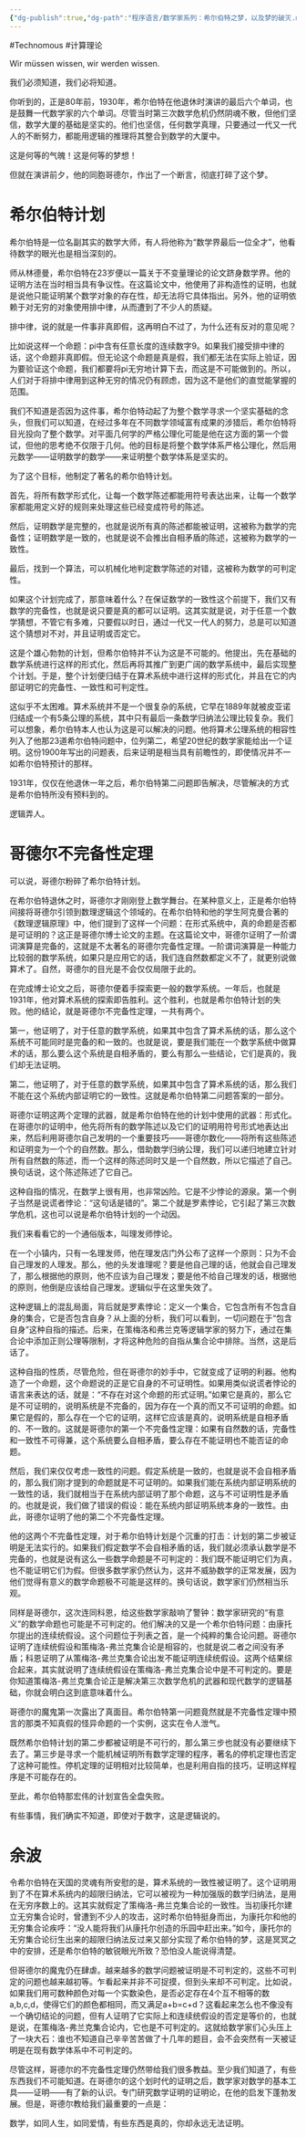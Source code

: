 ```yaml
---
{"dg-publish":true,"dg-path":"程序语言/数学家系列：希尔伯特之梦，以及梦的破灭.md","permalink":"/程序语言/数学家系列：希尔伯特之梦，以及梦的破灭/","created":"2023-12-14T14:24:09.000+08:00","updated":"2023-12-14T14:25:17.000+08:00"}
---
```


#Technomous #计算理论 

Wir müssen wissen, wir werden wissen.

我们必须知道，我们必将知道。

你听到的，正是80年前，1930年，希尔伯特在他退休时演讲的最后六个单词，也是鼓舞一代数学家的六个单词。尽管当时第三次数学危机仍然阴魂不散，但他们坚信，数学大厦的基础是坚实的。他们也坚信，任何数学真理，只要通过一代又一代人的不断努力，都能用逻辑的推理将其整合到数学的大厦中。

这是何等的气魄！这是何等的梦想！

但就在演讲前夕，他的同胞哥德尔，作出了一个断言，彻底打碎了这个梦。

# 希尔伯特计划

希尔伯特是一位名副其实的数学大师，有人将他称为“数学界最后一位全才”，他看待数学的眼光也是相当深刻的。

师从林德曼，希尔伯特在23岁便以一篇关于不变量理论的论文跻身数学界。他的证明方法在当时相当具有争议性。在这篇论文中，他使用了非构造性的证明，也就是说他只能证明某个数学对象的存在性，却无法将它具体指出。另外，他的证明依赖于对无穷的对象使用排中律，从而遭到了不少人的质疑。

排中律，说的就是一件事非真即假，这再明白不过了，为什么还有反对的意见呢？

比如说这样一个命题：pi中含有任意长度的连续数字9。如果我们接受排中律的话，这个命题非真即假。但无论这个命题是真是假，我们都无法在实际上验证，因为要验证这个命题，我们都要将pi无穷地计算下去，而这是不可能做到的。所以，人们对于将排中律用到这种无穷的情况仍有顾虑，因为这不是他们的直觉能掌握的范围。

我们不知道是否因为这件事，希尔伯特动起了为整个数学寻求一个坚实基础的念头，但我们可以知道，在经过多年在不同数学领域富有成果的涉猎后，希尔伯特将目光投向了整个数学。对平面几何学的严格公理化可能是他在这方面的第一个尝试，但他的思考绝不仅限于几何。他的目标是将整个数学体系严格公理化，然后用元数学——证明数学的数学——来证明整个数学体系是坚实的。

为了这个目标，他制定了著名的希尔伯特计划。

首先，将所有数学形式化，让每一个数学陈述都能用符号表达出来，让每一个数学家都能用定义好的规则来处理这些已经变成符号的陈述。

然后，证明数学是完整的，也就是说所有真的陈述都能被证明，这被称为数学的完备性；证明数学是一致的，也就是说不会推出自相矛盾的陈述，这被称为数学的一致性。

最后，找到一个算法，可以机械化地判定数学陈述的对错，这被称为数学的可判定性。

如果这个计划完成了，那意味着什么？在保证数学的一致性这个前提下，我们又有数学的完备性，也就是说只要是真的都可以证明。这其实就是说，对于任意一个数学猜想，不管它有多难，只要假以时日，通过一代又一代人的努力，总是可以知道这个猜想对不对，并且证明或否定它。

这是个雄心勃勃的计划，但希尔伯特并不认为这是不可能的。他提出，先在基础的数学系统进行这样的形式化，然后再将其推广到更广阔的数学系统中，最后实现整个计划。于是，整个计划便归结于在算术系统中进行这样的形式化，并且在它的内部证明它的完备性、一致性和可判定性。

这似乎不太困难。算术系统并不是一个很复杂的系统，它早在1889年就被皮亚诺归结成一个有5条公理的系统，其中只有最后一条数学归纳法公理比较复杂。我们可以想象，希尔伯特本人也认为这是可以解决的问题。他将算术公理系统的相容性列入了他那23道希尔伯特问题中，位列第二，希望20世纪的数学家能给出一个证明。这份1900年写出的问题表，后来证明是相当具有前瞻性的，即使情况并不一如希尔伯特预计的那样。

1931年，仅仅在他退休一年之后，希尔伯特第二问题即告解决，尽管解决的方式是希尔伯特所没有预料到的。

逻辑弄人。

# 哥德尔不完备性定理

可以说，哥德尔粉碎了希尔伯特计划。

在希尔伯特退休之时，哥德尔才刚刚登上数学舞台。在某种意义上，正是希尔伯特间接将哥德尔引领到数理逻辑这个领域的。在希尔伯特和他的学生阿克曼合著的《数理逻辑原理》中，他们提到了这样一个问题：在形式系统中，真的命题是否都是可证明的？这正是哥德尔博士论文的主题。在这篇论文中，哥德尔证明了一阶谓词演算是完备的，这就是不太著名的哥德尔完备性定理。一阶谓词演算是一种能力比较弱的数学系统，如果只是应用它的话，我们连自然数都定义不了，就更别说做算术了。自然，哥德尔的目光是不会仅仅局限于此的。

在完成博士论文之后，哥德尔便着手探索更一般的数学系统。一年后，也就是1931年，他对算术系统的探索即告胜利。这个胜利，也就是希尔伯特计划的失败。他的结论，就是哥德尔不完备性定理，一共有两个。

第一，他证明了，对于任意的数学系统，如果其中包含了算术系统的话，那么这个系统不可能同时是完备的和一致的。也就是说，要是我们能在一个数学系统中做算术的话，那么要么这个系统是自相矛盾的，要么有那么一些结论，它们是真的，我们却无法证明。

第二，他证明了，对于任意的数学系统，如果其中包含了算术系统的话，那么我们不能在这个系统内部证明它的一致性。这就是希尔伯特第二问题答案的一部分。

哥德尔证明这两个定理的武器，就是希尔伯特在他的计划中使用的武器：形式化。在哥德尔的证明中，他先将所有的数学陈述以及它们的证明用符号形式地表达出来，然后利用哥德尔自己发明的一个重要技巧——哥德尔数化——将所有这些陈述和证明变为一个个的自然数。那么，借助数学归纳公理，我们可以递归地建立针对所有自然数的陈述，而一个这样的陈述同时又是一个自然数，所以它描述了自己。换句话说，这个陈述陈述了它自己。

这种自指的情况，在数学上很有用，也非常凶险。它是不少悖论的源泉。第一个例子当然是说谎者悖论：“这句话是错的”。第二个就是罗素悖论，它引起了第三次数学危机，这也可以说是希尔伯特计划的一个动因。

我们来看看它的一个通俗版本，叫理发师悖论。

在一个小镇内，只有一名理发师，他在理发店门外公布了这样一个原则：只为不会自己理发的人理发。那么，他的头发谁理呢？要是他自己理的话，他就会自己理发了，那么根据他的原则，他不应该为自己理发；要是他不给自己理发的话，根据他的原则，他倒是应该给自己理发。逻辑似乎在这里失效了。

这种逻辑上的混乱局面，背后就是罗素悖论：定义一个集合，它包含所有不包含自身的集合，它是否包含自身？从上面的分析，我们可以看到，一切问题在于“包含自身”这种自指的描述。后来，在策梅洛和弗兰克等逻辑学家的努力下，通过在集合论中添加正则公理等限制，才将这种危险的自指从集合论中排除。当然，这是后话了。

这种自指的性质，尽管危险，但在哥德尔的妙手中，它就变成了证明的利器。他构造了一个命题，这个命题说的正是它自身的不可证明性。如果用类似说谎者悖论的语言来表达的话，就是：“不存在对这个命题的形式证明。”如果它是真的，那么它是不可证明的，说明系统是不完备的，因为存在一个真的而又不可证明的命题。如果它是假的，那么存在一个它的证明，这样它应该是真的，说明系统是自相矛盾的、不一致的。这就是哥德尔的第一个不完备性定理：如果有自然数的话，完备性和一致性不可得兼，这个系统要么自相矛盾，要么存在不能证明也不能否证的命题。

然后，我们来仅仅考虑一致性的问题。假定系统是一致的，也就是说不会自相矛盾的，那么我们刚才提到的命题就是不可证明的。如果我们能在系统内部证明系统的一致性的话，我们就相当于在系统内部证明了那个命题，这与不可证明性是矛盾的。也就是说，我们做了错误的假设：能在系统内部证明系统本身的一致性。由此，哥德尔证明了他的第二个不完备性定理。

他的这两个不完备性定理，对于希尔伯特计划是个沉重的打击：计划的第二步被证明是无法实行的。如果我们假定数学不会自相矛盾的话，我们就必须承认数学是不完备的，也就是说有这么一些数学命题是不可判定的：我们既不能证明它们为真，也不能证明它们为假。但很多数学家仍然认为，这并不威胁数学的正常发展，因为他们觉得有意义的数学命题极不可能是这样的。换句话说，数学家们仍然相当乐观。

同样是哥德尔，这次连同科恩，给这些数学家敲响了警钟：数学家研究的“有意义”的数学命题也可能是不可判定的。他们解决的又是一个希尔伯特问题：由康托尔提出的连续统假设。这个问题位于列表之首，是一个纯粹的集合论问题。哥德尔证明了连续统假设和策梅洛-弗兰克集合论是相容的，也就是说二者之间没有矛盾；科恩证明了从策梅洛-弗兰克集合论出发不能证明连续统假设。这两个结果综合起来，其实就说明了连续统假设在策梅洛-弗兰克集合论中是不可判定的。要是你知道策梅洛-弗兰克集合论正是解决第三次数学危机的武器和现代数学的逻辑基础，你就会明白这到底意味着什么。

哥德尔的魔鬼第一次露出了真面目。希尔伯特第一问题竟然就是不完备性定理中预言的那类不知真假的怪异命题的一个实例，这实在令人泄气。

既然希尔伯特计划的第二步都被证明是不可行的，那么第三步也就没有必要继续下去了。第三步是寻求一个能机械证明所有数学定理的程序，著名的停机定理也否定了这种可能性。停机定理的证明相对比较简单，也是利用自指的技巧，证明这样程序是不可能存在的。

至此，希尔伯特那宏伟的计划宣告全盘失败。

有些事情，我们确实不知道，即使对于数字，这是逻辑说的。

# 余波

令希尔伯特在天国的灵魂有所安慰的是，算术系统的一致性被证明了。这个证明用到了不在算术系统内的超限归纳法，它可以被视为一种加强版的数学归纳法，是用在无穷序数上的。这其实就假定了策梅洛-弗兰克集合论的一致性。当初康托尔建立无穷集合论时，曾遭到不少人的攻击，这时希尔伯特挺身而出，为康托尔和他的无穷集合论疾呼：“没人能将我们从康托尔创造的乐园中赶出来。”如今，康托尔的无穷集合论衍生出来的超限归纳法反过来又部分实现了希尔伯特的梦，这是冥冥之中的安排，还是希尔伯特的敏锐眼光所致？恐怕没人能说得清楚。

但哥德尔的魔鬼仍在肆虐。越来越多的数学问题被证明是不可判定的，这些不可判定的问题也越来越初等。乍看起来并非不可捉摸，但到头来却不可判定。比如说，如果我们用可数种颜色对每一个实数染色，是否必定存在4个互不相等的数a,b,c,d，使得它们的颜色都相同，而又满足a+b=c+d？这看起来怎么也不像没有一个确切结论的问题，但有人证明了它实际上和连续统假设的否定是等价的，也就是说，在策梅洛-弗兰克集合论内，它也是不可判定的。这就给数学家们心头压上了一块大石：谁也不知道自己辛辛苦苦做了十几年的题目，会不会突然有一天被证明是在现有数学体系中不可判定的。

尽管这样，哥德尔的不完备性定理仍然带给我们很多教益。至少我们知道了，有些东西我们不可能知道。在哥德尔的这个划时代的证明之后，数学家对数学的基本工具——证明——有了新的认识。专门研究数学证明的证明论，在他的启发下蓬勃发展。但是，哥德尔教给我们最重要的一点是：

数学，如同人生，如同爱情，有些东西是真的，你却永远无法证明。